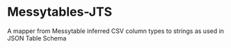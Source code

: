 Messytables-JTS
===============

A mapper from Messytable inferred CSV column types to strings as used in
JSON Table Schema

